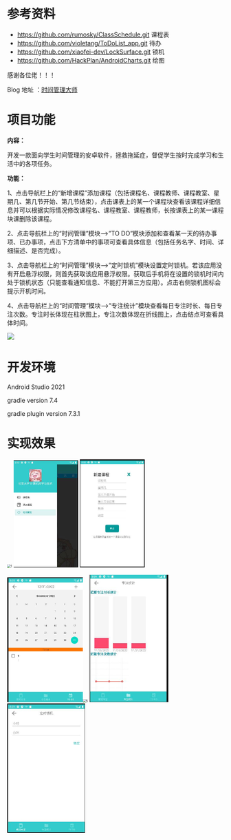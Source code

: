 # 参考资料

- https://github.com/rumosky/ClassSchedule.git 课程表
- https://github.com/violetang/ToDoList_app.git 待办
- https://github.com/xiaofei-dev/LockSurface.git 锁机
- https://github.com/HackPlan/AndroidCharts.git 绘图

感谢各位佬！！！

Blog 地址 ：[时间管理大师](https://blog-crystal520.vercel.app/article/courseTable&TomatoBell)

# 项目功能

**内容：**

开发一款面向学生时间管理的安卓软件，拯救拖延症，督促学生按时完成学习和生活中的各项任务。

**功能：**

1、点击导航栏上的“新增课程”添加课程（包括课程名、课程教师、课程教室、星期几、第几节开始、第几节结束），点击课表上的某一个课程块查看该课程详细信息并可以根据实际情况修改课程名、课程教室、课程教师，长按课表上的某一课程块课删除该课程。

2、点击导航栏上的“时间管理”模块——>”TO DO”模块添加和查看某一天的待办事项、已办事项，点击下方清单中的事项可查看具体信息（包括任务名字、时间、详细描述、是否完成）。

3、点击导航栏上的“时间管理”模块——>”定时锁机”模块设置定时锁机。若该应用没有开启悬浮权限，则首先获取该应用悬浮权限。获取后手机将在设置的锁机时间内处于锁机状态（只能查看通知信息、不能打开第三方应用）。点击右侧锁机图标会提示开机时间。

4、点击导航栏上的“时间管理”模块——>”专注统计”模块查看每日专注时长、每日专注次数。专注时长体现在柱状图上，专注次数体现在折线图上，点击结点可查看具体时间。

![](D:\Android\CourseTable_TomatoBell\pic\8.png)

# 开发环境

Android Studio 2021

gradle version 7.4

gradle plugin version 7.3.1

# 实现效果

<img src="https://github.com/CrystalXiaoxiao12/CourseTable_TomatoBell/tree/master/pic/1.jpg" alt="1" style="zoom:50%;" /> <img src="\pic\2.jpg" alt="2" style="zoom:50%;" /> <img src="\pic\3.jpg" alt="3" style="zoom:50%;" />

  <img src="\pic\4.jpg" alt="1" style="zoom:50%;" /><img src="D:\Android\CourseTable_TomatoBell\pic\5.jpg" alt="5" style="zoom:50%;" /> <img src="\pic\6.jpg" alt="6" style="zoom:60%;" />  <img src="\pic\7.jpg" alt="7" style="zoom:60%;" />  
